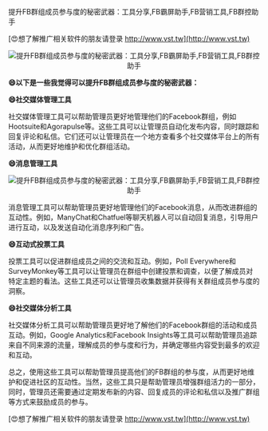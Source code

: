 提升FB群组成员参与度的秘密武器：工具分享,FB霸屏助手,FB营销工具,FB群控助手

[😍想了解推广相关软件的朋友请登录 http://www.vst.tw](http://www.vst.tw)

 <center><img src="https://vst.tw/MP4/tuiguang/png/8.png" alt="提升FB群组成员参与度的秘密武器：工具分享,FB霸屏助手,FB营销工具,FB群控助手"></center>

**😄以下是一些我觉得可以提升FB群组成员参与度的秘密武器：**

**😄社交媒体管理工具**

社交媒体管理工具可以帮助管理员更好地管理他们的Facebook群组，例如Hootsuite和Agorapulse等。这些工具可以让管理员自动化发布内容，同时跟踪和回复评论和私信。它们还可以让管理员在一个地方查看多个社交媒体平台上的所有活动，从而更好地维护和优化群组活动。

**😄消息管理工具**

 <center><img src="https://vst.tw/MP4/tuiguang/png/6.png" alt="提升FB群组成员参与度的秘密武器：工具分享,FB霸屏助手,FB营销工具,FB群控助手"></center>

消息管理工具可以帮助管理员更好地管理他们的Facebook消息，从而改进群组的互动性。例如，ManyChat和Chatfuel等聊天机器人可以自动回复消息，引导用户进行互动，以及发送自动化消息序列和广告。

**😄互动式投票工具**

投票工具可以促进群组成员之间的交流和互动。例如，Poll Everywhere和SurveyMonkey等工具可以让管理员在群组中创建投票和调查，以便了解成员对特定主题的看法。这些工具还可以让管理员收集数据并获得有关群组成员参与度的洞察。

**😄社交媒体分析工具**

社交媒体分析工具可以帮助管理员更好地了解他们的Facebook群组的活动和成员互动。例如，Google Analytics和Facebook Insights等工具可以帮助管理员追踪来自不同来源的流量，理解成员的参与度和行为，并确定哪些内容受到最多的欢迎和互动。

总之，使用这些工具可以帮助管理员提高他们的FB群组的参与度，从而更好地维护和促进社区的互动性。当然，这些工具只是帮助管理员增强群组活力的一部分，同时，管理员还需要通过定期发布新的内容、回复成员的评论和私信以及推广群组等方式来鼓励成员的参与。

[😍想了解推广相关软件的朋友请登录 http://www.vst.tw](http://www.vst.tw)



